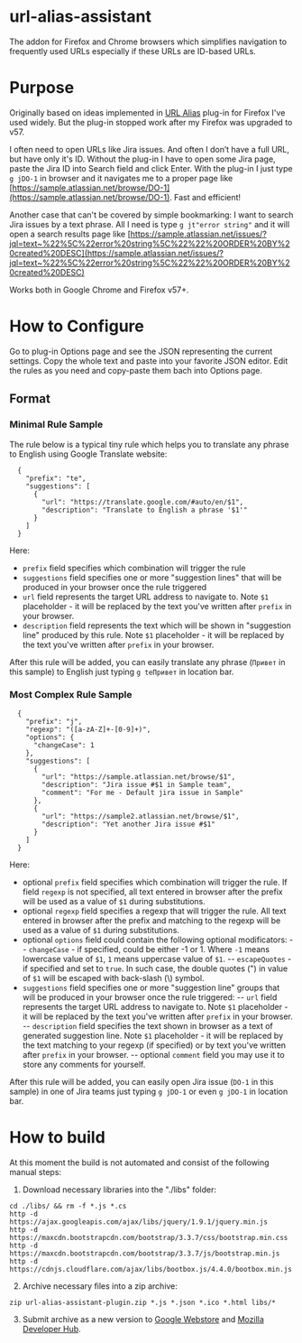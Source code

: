 # url-alias-assistant
The addon for Firefox and Chrome browsers which simplifies navigation to frequently used URLs especially if these URLs are ID-based URLs.

# Purpose
Originally based on ideas implemented in [URL Alias](https://addons.mozilla.org/en-US/firefox/addon/url-alias-8703/) plug-in for Firefox I've used widely. But the plug-in stopped work after my Firefox was upgraded to v57.

I often need to open URLs like Jira issues. And often I don’t have a full URL, but have only it's ID. Without the plug-in I have to open some Jira page, paste the Jira ID into Search field and click Enter.
With the plug-in I just type `g jDO-1` in browser and it navigates me to a proper page like [https://sample.atlassian.net/browse/DO-1](https://sample.atlassian.net/browse/DO-1). Fast and efficient!

Another case that can't be covered by simple bookmarking: I want to search Jira issues by a text phrase. All I need is type `g jt"error string"` and it will open a search results page like [https://sample.atlassian.net/issues/?jql=text~%22%5C%22error%20string%5C%22%22%20ORDER%20BY%20created%20DESC](https://sample.atlassian.net/issues/?jql=text~%22%5C%22error%20string%5C%22%22%20ORDER%20BY%20created%20DESC)

Works both in Google Chrome and Firefox v57+.

# How to Configure

Go to plug-in Options page and see the JSON representing the current settings.
Copy the whole text and paste into your favorite JSON editor.
Edit the rules as you need and copy-paste them bach into Options page.

## Format

### Minimal Rule Sample
The rule below is a typical tiny rule which helps you to translate any phrase to English using Google Translate website:
```
  {
    "prefix": "te",
    "suggestions": [
      {
        "url": "https://translate.google.com/#auto/en/$1",
        "description": "Translate to English a phrase '$1'"
      }
    ]
  }
```

Here:

- `prefix` field specifies which combination will trigger the rule
- `suggestions` field specifies one or more "suggestion lines" that will be produced in your browser once the rule triggered
- `url` field represents the target URL address to navigate to. Note `$1` placeholder - it will be replaced by the text you've written after `prefix` in your browser.
- `description` field represents the text which will be shown in "suggestion line" produced by this rule. Note `$1` placeholder - it will be replaced by the text you've written after `prefix` in your browser.

After this rule will be added, you can easily translate any phrase (`Привет` in this sample) to English just typing `g teПривет` in location bar.

### Most Complex Rule Sample
```
  {
    "prefix": "j",
    "regexp": "([a-zA-Z]+-[0-9]+)",
    "options": {
      "changeCase": 1
    },
    "suggestions": [
      {
        "url": "https://sample.atlassian.net/browse/$1",
        "description": "Jira issue #$1 in Sample team",
        "comment": "For me - Default jira issue in Sample"
      },
      {
        "url": "https://sample2.atlassian.net/browse/$1",
        "description": "Yet another Jira issue #$1"
      }
    ]
  }
```
Here:

- optional `prefix` field specifies which combination will trigger the rule. If field `regexp` is not specified, all text entered in browser after the prefix will be used as a value of `$1` during substitutions.
- optional `regexp` field specifies a regexp that will trigger the rule. All text entered in browser after the prefix and matching to the regexp will be used as a value of `$1` during substitutions.
- optional `options` field could contain the following optional modificators:
-- `changeCase` - if specified, could be either -1 or 1. Where `-1` means lowercase value of `$1`, `1` means uppercase value of `$1`.
-- `escapeQuotes` - if specified and set to `true`. In such case, the double quotes (") in value of `$1` will be escaped with back-slash (\\) symbol.
- `suggestions` field specifies one or more "suggestion line" groups that will be produced in your browser once the rule triggered:
-- `url` field represents the target URL address to navigate to. Note `$1` placeholder - it will be replaced by the text you've written after `prefix` in your browser.
-- `description` field specifies the text shown in browser as a text of generated suggestion line. Note `$1` placeholder - it will be replaced by the text matching to your regexp (if specified) or by text you've written after `prefix` in your browser.
-- optional `comment` field you may use it to store any comments for yourself.

After this rule will be added, you can easily open Jira issue (`DO-1` in this sample) in one of Jira teams just typing `g jDO-1` or even `g jDO-1` in location bar.

# How to build
At this moment the build is not automated and consist of the following manual steps:

1. Download necessary libraries into the "./libs" folder:
```
cd ./libs/ && rm -f *.js *.cs
http -d https://ajax.googleapis.com/ajax/libs/jquery/1.9.1/jquery.min.js
http -d https://maxcdn.bootstrapcdn.com/bootstrap/3.3.7/css/bootstrap.min.css
http -d https://maxcdn.bootstrapcdn.com/bootstrap/3.3.7/js/bootstrap.min.js
http -d https://cdnjs.cloudflare.com/ajax/libs/bootbox.js/4.4.0/bootbox.min.js
```
2. Archive necessary files into a zip archive:
```
zip url-alias-assistant-plugin.zip *.js *.json *.ico *.html libs/*
```
3. Submit archive as a new version to [Google Webstore](https://chrome.google.com/webstore/developer/dashboard) and [Mozilla Developer Hub](https://addons.mozilla.org/en-US/developers/addons).